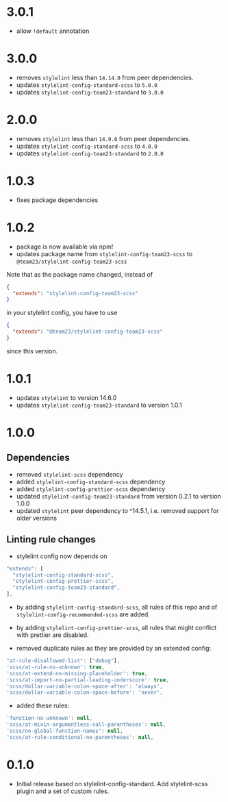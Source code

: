 # 3.0.1

- allow `!default` annotation

# 3.0.0

- removes `stylelint` less than `14.14.0` from peer dependencies.
- updates `stylelint-config-standard-scss` to `5.0.0`
- updates `stylelint-config-team23-standard` to `3.0.0`

# 2.0.0

- removes `stylelint` less than `14.9.0` from peer dependencies.
- updates `stylelint-config-standard-scss` to `4.0.0`
- updates `stylelint-config-team23-standard` to `2.0.0`

# 1.0.3

- fixes package dependencies

# 1.0.2

- package is now available via npm!
- updates package name from `stylelint-config-team23-scss` to `@team23/stylelint-config-team23-scss`

Note that as the package name changed, instead of

```json
{
  "extends": "stylelint-config-team23-scss"
}
```

in your stylelint config, you have to use

```json
{
  "extends": "@team23/stylelint-config-team23-scss"
}
```

since this version.

# 1.0.1

- updates `stylelint` to version 14.6.0
- updates `stylelint-config-team23-standard` to version 1.0.1

# 1.0.0

## Dependencies

- removed `stylelint-scss` dependency
- added `stylelint-config-standard-scss` dependency
- added `stylelint-config-prettier-scss` dependency
- updated `stylelint-config-team23-standard` from version 0.2.1 to version 1.0.0
- updated `stylelint` peer dependency to ^14.5.1, i.e. removed support for older versions

## Linting rule changes

- stylelint config now depends on

```js
"extends": [
  "stylelint-config-standard-scss",
  "stylelint-config-prettier-scss",
  "stylelint-config-team23-standard",
],
```

- by adding `stylelint-config-standard-scss`, all rules of this repo and of `stylelint-config-recommended-scss` are added.

- by adding `stylelint-config-prettier-scss`, all rules that might conflict with prettier are disabled.

- removed duplicate rules as they are provided by an extended config:

```js
"at-rule-disallowed-list": ["debug"],
'scss/at-rule-no-unknown': true,
'scss/at-extend-no-missing-placeholder': true,
'scss/at-import-no-partial-leading-underscore': true,
'scss/dollar-variable-colon-space-after': 'always',
'scss/dollar-variable-colon-space-before': 'never',
```

- added these rules:

```js
'function-no-unknown': null,
'scss/at-mixin-argumentless-call-parentheses': null,
'scss/no-global-function-names': null,
'scss/at-rule-conditional-no-parentheses': null,
```

# 0.1.0

- Initial release based on stylelint-config-standard. Add stylelint-scss plugin and a set of custom rules.
